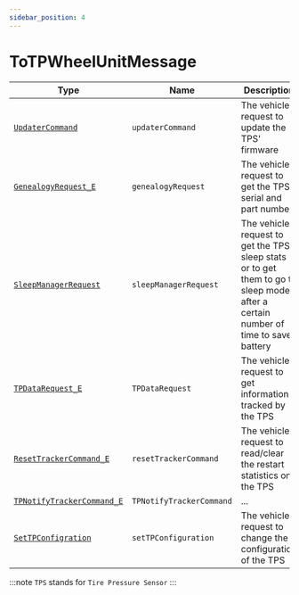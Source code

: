 ```yaml
---
sidebar_position: 4
---
```

# ToTPWheelUnitMessage

Type|Name|Description|Repeated?
-|-|-|-
[`UpdaterCommand`](../other/updatercmd)|`updaterCommand`|The vehicle's request to update the TPS' firmware|no
[`GenealogyRequest_E`](../enums/genreq_e)|`genealogyRequest`|The vehicle's request to get the TPS' serial and part number|no
[`SleepManagerRequest`](../other/sleepmanreq)|`sleepManagerRequest`|The vehicle's request to get the TPS' sleep stats or to get them to go to sleep mode after a certain number of time to save battery|no
[`TPDataRequest_E`](../enums/tpdatareq)|`TPDataRequest`|The vehicle's request to get information tracked by the TPS|no
[`ResetTrackerCommand_E`](../enums/rsttrckrcmd_e)|`resetTrackerCommand`|The vehicle's request to read/clear the restart statistics on the TPS|no
[`TPNotifyTrackerCommand_E`](../enums/tpnotiftrckrcmd_e)|`TPNotifyTrackerCommand`|...|no
[`SetTPConfigration`](../other/settpconfig)|`setTPConfiguration`|The vehicle's request to change the configuration of the TPS|no

:::note
`TPS` stands for `Tire Pressure Sensor`
:::